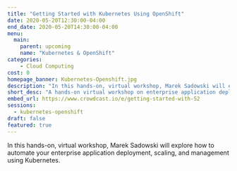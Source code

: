 ```yaml
---
title: "Getting Started with Kubernetes Using OpenShift"
date: 2020-05-20T12:30:00-04:00
end_date: 2020-05-20T14:30:00-04:00
menu:
  main:
    parent: upcoming
    name: "Kubernetes & OpenShift"
categories:
    - Cloud Computing
cost: 0
homepage_banner: Kubernetes-Openshift.jpg
description: "In this hands-on, virtual workshop, Marek Sadowski will explore how to automate your enterprise application deployment, scaling, and management using Kubernetes."
short_desc: "A hands-on virtual workshop on enterprise application deployment, scaling, and management using Kubernetes."
embed_url: https://www.crowdcast.io/e/getting-started-with-52
sessions:
  - kubernetes-openshift
draft: false
featured: true
---
```


In this hands-on, virtual workshop, Marek Sadowski will explore how to automate your enterprise application deployment, scaling, and management using Kubernetes.